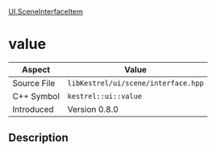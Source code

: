 [UI.SceneInterfaceItem](index)
# value
| Aspect | Value |
| --- | --- |
| Source File | `libKestrel/ui/scene/interface.hpp` |
| C++ Symbol | `kestrel::ui::value` |
| Introduced | Version 0.8.0 |
## Description

